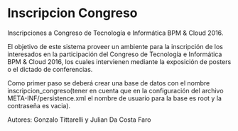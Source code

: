 Inscripcion Congreso
========

Inscripciones a Congreso de Tecnología e Informática BPM & Cloud 2016.

El objetivo de este sistema proveer un ambiente para la inscripción de los interesados en la participación del Congreso de Tecnología e Informática BPM & Cloud 2016, 
los cuales intervienen mediante la exposición de posters o el dictado de conferencias.

Como primer paso se deberá crear una base de datos con el nombre inscripcion_congreso(tener en cuenta que en la configuración del archivo META-INF/persistence.xml el nombre de usuario para la base es root y la contraseña es vacia).

Autores: Gonzalo Tittarelli y Julian Da Costa Faro
